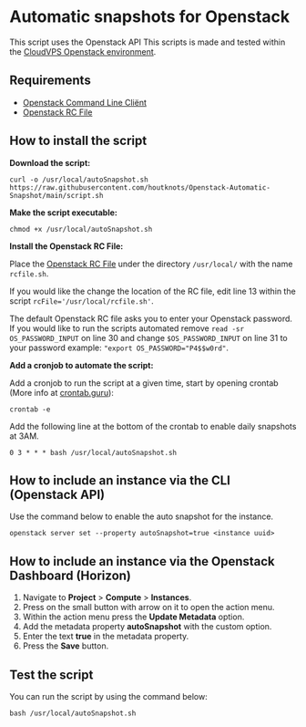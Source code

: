 # Automatic snapshots for Openstack
This script uses the Openstack API
This scripts is made and tested within the [CloudVPS Openstack environment](https://l.jhcs.nl/brpnFSPq).

## Requirements 
 - [Openstack Command Line Cliënt](https://www.cloudvps.com/knowledgebase/entry/2856-openstack-cli-tools-installation/)
 - [Openstack RC File](https://www.cloudvps.com/knowledgebase/entry/2856-openstack-cli-tools-installation/#Openstack%20RC%20FILE )
 
## How to install the script
**Download the script:**
```
curl -o /usr/local/autoSnapshot.sh https://raw.githubusercontent.com/houtknots/Openstack-Automatic-Snapshot/main/script.sh
```

**Make the script executable:**
```
chmod +x /usr/local/autoSnapshot.sh
```

**Install the Openstack RC File:**

Place the [Openstack RC File](https://www.cloudvps.com/knowledgebase/entry/2856-openstack-cli-tools-installation/#Openstack%20RC%20FILE) under the directory `/usr/local/` with the name `rcfile.sh`.


If you would like the change the location of the RC file, edit line 13 within the script `rcFile='/usr/local/rcfile.sh'`.


The default Openstack RC file asks you to enter your Openstack password. If you would like to run the scripts automated remove `read -sr OS_PASSWORD_INPUT` on line 30 and change `$OS_PASSWORD_INPUT` on line 31 to your password example: `"export OS_PASSWORD="P4$$w0rd"`.

**Add a cronjob to automate the script:**

Add a cronjob to run the script at a given time, start by opening crontab (More info at [crontab.guru](https://crontab.guru/)):
```
crontab -e
```

Add the following line at the bottom of the crontab to enable daily snapshots at 3AM.
```
0 3 * * * bash /usr/local/autoSnapshot.sh
```

## How to include an instance via the CLI (Openstack API)
Use the command below to enable the auto snapshot for the instance.
```
openstack server set --property autoSnapshot=true <instance uuid>
```

## How to include an instance via the Openstack Dashboard (Horizon)
1. Navigate to **Project** > **Compute** > **Instances**.
2. Press on the small button with arrow on it to open the action menu.
3. Within the action menu press the **Update Metadata** option.
4. Add the metadata property **autoSnapshot** with the custom option.
5. Enter the text **true** in the metadata property.
6. Press the **Save** button.

## Test the script
You can run the script by using the command below:
```
bash /usr/local/autoSnapshot.sh
```
